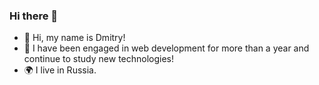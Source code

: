 ### Hi there 👋
 - 🌱 Hi, my name is Dmitry! 
 - 🥑 I have been engaged in web development for more than a year and continue to study new technologies! 
 - 🌍 I live in Russia.

<!--
**UDEADWAY05/UDEADWAY05** is a ✨ _special_ ✨ repository because its `README.md` (this file) appears on your GitHub profile.

Here are some ideas to get you started:

- 🔭 I’m currently working on ...
- 🌱 I’m currently learning ...
- 👯 I’m looking to collaborate on ...
- 🤔 I’m looking for help with ...
- 💬 Ask me about ...
- 📫 How to reach me: ...
- 😄 Pronouns: ...
- ⚡ Fun fact: ...
-->
